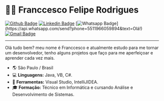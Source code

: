 # :man_technologist: Franccesco Felipe Rodrigues

[![Github Badge](https://img.shields.io/badge/-Github-000?style=flat-square&logo=Github&logoColor=white&link=https://github.com/ffresanto)](https://github.com/ffresanto)
[![Linkedin Badge](https://img.shields.io/badge/-LinkedIn-blue?style=flat-square&logo=Linkedin&logoColor=white&link=https://www.linkedin.com/in/franccesco-felipe-rodrigues/)](https://www.linkedin.com/in/franccesco-felipe-rodrigues/)
[![Whatsapp Badge](https://img.shields.io/badge/-Whatsapp-4CA143?style=flat-square&labelColor=4CA143&logo=whatsapp&logoColor=white&link=https://api.whatsapp.com/send?phone=5511966059894&text=Olá!)](https://api.whatsapp.com/send?phone=5511966059894&text=Olá!)
[![Gmail Badge](https://img.shields.io/badge/-Gmail-c14438?style=flat-square&logo=Gmail&logoColor=white&link=mailto:ffresanto@gmail.com)](mailto:ffresanto@gmail.com)

---
Olá tudo bem? meu nome é Franccesco e atualmente estudo para me tornar um desenvolvedor, tenho alguns projetos que faço para me aperfeiçoar e aprender cada vez mais.

- 🌎 São Paulo / Brasil
- 💻 **Linguagens:** Java, VB, C#.
- 🔧 **Ferramentas:** Visual Studio, IntelliJIDEA.
- 🎓 **Formação:** Técnico em Informática e cursando Análise e Desenvolvimento de Sistemas.
